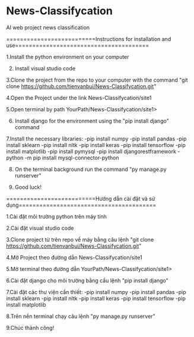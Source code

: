 # News-Classifycation
AI web project news classification


==========================Instructions for installation and use=======================================


1.Install the python environment on your computer


2. Install visual studio code


3.Clone the project from the repo to your computer with the command "git clone https://github.com/tienvanbui/News-Classifycation.git"


4.Open the Project under the link News-Classifycation/site1


5.Open terminal by path YourPath/News-Classifycation/site1>


6. Install django for the environment using the "pip install django" command


7.Install the necessary libraries:
-pip install numpy
-pip install pandas
-pip install sklearn
-pip install nltk
-pip install keras
-pip install tensorflow
-pip install matplotlib
-pip install pymysql
-pip install djangorestframework
-python -m pip install mysql-connector-python

8. On the terminal background run the command "py manage.py runserver"

9. Good luck!



==========================Hướng dẫn cài đặt và sử dụng========================================


1.Cài đặt môi trường python trên máy tính


2.Cài đặt visual studio code 


3.Clone project từ trên repo về máy bằng câu lệnh "git clone https://github.com/tienvanbui/News-Classifycation.git"


4.Mở Project theo đường dẫn News-Classifycation/site1


5.Mở terminal theo đường dẫn YourPath/News-Classifycation/site1>


6.Cài đặt django cho môi trường bằng cầu lệnh "pip install django"


7.Cài đặt các thư viện cần thiết:
-pip install numpy
-pip install pandas
-pip install sklearn
-pip install nltk
-pip install keras
-pip install tensorflow
-pip install matplotlib


8.Trên nền terminal chạy câu lệnh "py manage.py runserver"


9.Chúc thành công!
